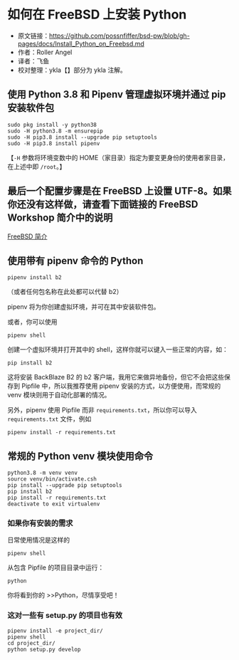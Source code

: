 # 如何在 FreeBSD 上安装 Python

 - 原文链接：<https://github.com/possnfiffer/bsd-pw/blob/gh-pages/docs/Install_Python_on_Freebsd.md>
 - 作者：Roller Angel
 - 译者：飞鱼
 - 校对整理：ykla【】部分为 ykla 注解。

## 使用 Python 3.8 和 Pipenv 管理虚拟环境并通过 pip 安装软件包

```
sudo pkg install -y python38
sudo -H python3.8 -m ensurepip
sudo -H pip3.8 install --upgrade pip setuptools
sudo -H pip3.8 install pipenv
```
【`-H` 参数将环境变数中的 HOME（家目录）指定为要变更身份的使用者家目录，在上述中即 `/root`。】

## 最后一个配置步骤是在 FreeBSD 上设置 UTF-8。如果你还没有这样做，请查看下面链接的 FreeBSD Workshop 简介中的说明

[FreeBSD 简介](https://github.com/possnfiffer/bsd-pw/blob/gh-pages/docs/Intro_to_FreeBSD_Workshop.md#iocage)

## 使用带有 pipenv 命令的 Python

```
pipenv install b2
```

（或者任何包名称在此处都可以代替 b2）

pipenv 将为你创建虚拟环境，并可在其中安装软件包。

或者，你可以使用

```
pipenv shell
```

创建一个虚拟环境并打开其中的 shell，这样你就可以键入一些正常的内容，如：

```
pip install b2
```

这将安装 BackBlaze B2 的 b2 客户端，我用它来做异地备份，但它不会把这些保存到 Pipfile 中，所以我推荐使用 pipenv 安装的方式，以方便使用，而常规的 venv 模块则用于自动化部署的情况。

另外，pipenv 使用 Pipfile 而非 `requirements.txt`，所以你可以导入 `requirements.txt` 文件，例如

```
pipenv install -r requirements.txt
```

## 常规的 Python venv 模块使用命令

```
python3.8 -m venv venv
source venv/bin/activate.csh
pip install --upgrade pip setuptools
pip install b2
pip install -r requirements.txt
deactivate to exit virtualenv
```

### 如果你有安装的需求

日常使用情况是这样的

```
pipenv shell
```

从包含 Pipfile 的项目目录中运行：

```
python
```

你将看到你的 >>Python，尽情享受吧！

### 这对一些有 setup.py 的项目也有效

```
pipenv install -e project_dir/
pipenv shell
cd project_dir/
python setup.py develop
```
